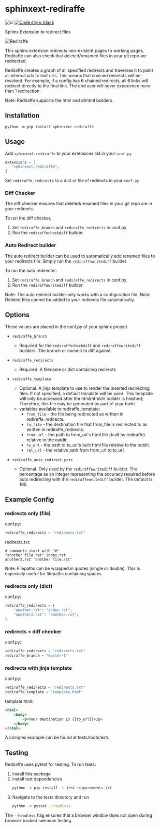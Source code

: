 # sphinxext-rediraffe
![ci](https://github.com/wpilibsuite/sphinxext-rediraffe/workflows/ci/badge.svg)
[![Code style: black](https://img.shields.io/badge/code%20style-black-000000.svg)](https://github.com/psf/black)

Sphinx Extension to redirect files

![Rediraffe](assets/rediraffe_logo.svg)

This sphinx extension redirects non-existent pages to working pages.
Rediraffe can also check that deleted/renamed files in your git repo are redirected.

Rediraffe creates a graph of all specified redirects and traverses it to point all internal urls to leaf urls. This means that chained redirects will be resolved. For example, if a config has 6 chained redirects, all 6 links will redirect directly to the final link. The end user will never experience more than 1 redirection.

Note: Rediraffe supports the html and dirhtml builders.

## Installation

`python -m pip install sphinxext-rediraffe`


## Usage
Add `sphinxext.rediraffe` to your extensions list in your `conf.py`

```python
extensions = [
   "sphinxext.rediraffe",
]
```

Set `rediraffe_redirects` to a dict or file of redirects in your `conf.py`

### Diff Checker
The diff checker ensures that deleted/renamed files in your git repo are in your redirects.

To run the diff checker,
1. Set `rediraffe_branch` and `rediraffe_redirects` in conf.py.
2. Run the `rediraffecheckdiff` builder.

### Auto Redirect builder
The auto redirect builder can be used to automatically add renamed files to your redirects file. Simply run the `rediraffewritediff` builder.

To run the auto redirecter:
1. Set `rediraffe_branch` and `rediraffe_redirects` in conf.py.
2. Run the `rediraffewritediff` builder.

Note: The auto redirect builder only works with a configuration file.
Note: Deleted files cannot be added to your redirects file automatically.

## Options
These values are placed in the conf.py of your sphinx project.

* `rediraffe_branch`
    * Required for the `rediraffecheckdiff` and `rediraffewritediff` builders. The branch or commit to diff against.

* `rediraffe_redirects`
    * Required. A filename or dict containing redirects

* `rediraffe_template`
    * Optional. A jinja template to use to render the inserted redirecting files. If not specified, a default template will be used. This template will only be accessed after the html/htmldir builder is finished; Therefore, this file may be generated as part of your build.
    * variables available to rediraffe_template:
        * `from_file` - the file being redirected as written in rediraffe_redirects.
        * `to_file` - the destination file that from_file is redirected to as written in rediraffe_redirects.
        * `from_url` - the path to from_url's html file (built by rediraffe) relative to the outdir.
        * `to_url` - the path to to_url's built html file relative to the outdir.
        * `rel_url` - the relative path from from_url to to_url.

* `rediraffe_auto_redirect_perc`
    * Optional. Only used by the `rediraffewritediff` builder. The percentage as an integer representing the accuracy required before auto redirecting with the `rediraffewritediff` builder. The default is 100.

## Example Config

### redirects only (file)

conf.py:
```python
rediraffe_redirects = "redirects.txt"
```

redirects.txt:
```
# comments start with "#"
"another file.rst" index.rst
another2.rst 'another file.rst'
```

Note: Filepaths can be wrapped in quotes (single or double).
This is especially useful for filepaths containing spaces.

### redirects only (dict)

conf.py:
```python
rediraffe_redirects = {
    "another.rst": "index.rst",
    "another2.rst": "another.rst",
}
```

### redirects + diff checker

conf.py:
```python
rediraffe_redirects = "redirects.txt"
rediraffe_branch = "master~1"
```

### redirects with jinja template

conf.py:
```python
rediraffe_redirects = "redirects.txt"
rediraffe_template = "template.html"
```

template.html:
```html
<html>
    <body>
        <p>Your destination is {{to_url}}</p>
    </body>
</html>
```

A complex example can be found at tests/roots/ext/.

## Testing

Rediraffe uses pytest for testing.
To run tests:
1. Install this package
2. Install test dependencies
    ```bash
    python -m pip install -r test-requirements.txt
    ```
3. Navigate to the tests directory and run
    ```bash
    python -m pytest --headless
    ```

The `--headless` flag ensures that a browser window does not open during browser backed selenium testing.
